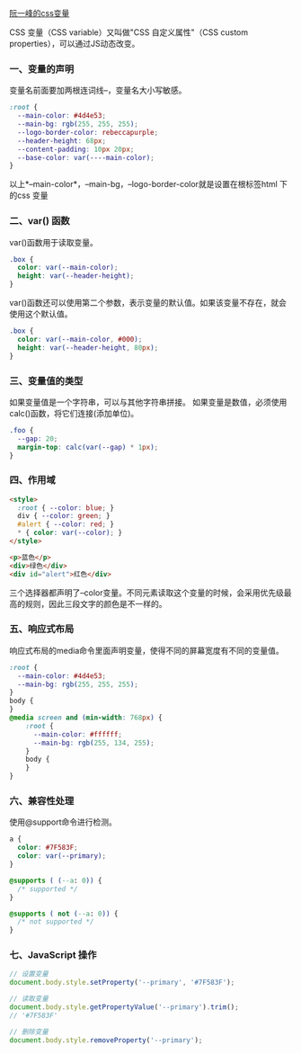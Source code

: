 [阮一峰的css变量](https://www.ruanyifeng.com/blog/2017/05/css-variables.html)

CSS 变量（CSS variable）又叫做"CSS 自定义属性"（CSS custom properties），可以通过JS动态改变。

### 一、变量的声明
变量名前面要加两根连词线–，变量名大小写敏感。
```css
:root {
  --main-color: #4d4e53;
  --main-bg: rgb(255, 255, 255);
  --logo-border-color: rebeccapurple;
  --header-height: 68px;
  --content-padding: 10px 20px;
  --base-color: var(----main-color); 
}
```
以上*–main-color*，–main-bg，–logo-border-color就是设置在根标签html 下的css 变量

### 二、var() 函数
var()函数用于读取变量。
```css
.box {
  color: var(--main-color);
  height: var(--header-height);
}
```
var()函数还可以使用第二个参数，表示变量的默认值。如果该变量不存在，就会使用这个默认值。
```css
.box {
  color: var(--main-color, #000);
  height: var(--header-height, 80px);
}
```
### 三、变量值的类型
如果变量值是一个字符串，可以与其他字符串拼接。
如果变量是数值，必须使用calc()函数，将它们连接(添加单位)。
```css
.foo {
  --gap: 20;
  margin-top: calc(var(--gap) * 1px);
}
```
### 四、作用域
```html
<style>
  :root { --color: blue; }
  div { --color: green; }
  #alert { --color: red; }
  * { color: var(--color); }
</style>

<p>蓝色</p>
<div>绿色</div>
<div id="alert">红色</div>
```
三个选择器都声明了–color变量。不同元素读取这个变量的时候，会采用优先级最高的规则，因此三段文字的颜色是不一样的。

### 五、响应式布局
响应式布局的media命令里面声明变量，使得不同的屏幕宽度有不同的变量值。
```css
:root {
  --main-color: #4d4e53;
  --main-bg: rgb(255, 255, 255);
}
body {
}
@media screen and (min-width: 768px) {
	:root {
	  --main-color: #ffffff;
	  --main-bg: rgb(255, 134, 255);
	}
	body {
	}
}
```
### 六、兼容性处理
使用@support命令进行检测。
```css
a {
  color: #7F583F;
  color: var(--primary);
}

@supports ( (--a: 0)) {
  /* supported */
}

@supports ( not (--a: 0)) {
  /* not supported */
}
```
### 七、JavaScript 操作
```js
// 设置变量
document.body.style.setProperty('--primary', '#7F583F');

// 读取变量
document.body.style.getPropertyValue('--primary').trim();
// '#7F583F'

// 删除变量
document.body.style.removeProperty('--primary');
```